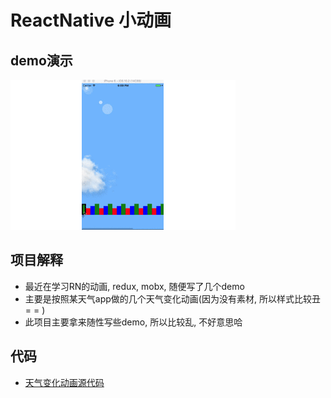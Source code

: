 # ReactNative 小动画
## demo演示
![image](https://raw.githubusercontent.com/jameslcj/ReactNative_animation/master/demo.gif)
## 项目解释
- 最近在学习RN的动画, redux, mobx, 随便写了几个demo
- 主要是按照某天气app做的几个天气变化动画(因为没有素材, 所以样式比较丑= = )
- 此项目主要拿来随性写些demo, 所以比较乱, 不好意思哈

## 代码
- [天气变化动画源代码](https://github.com/jameslcj/ReactNative_animation/blob/master/mobx/demo_sun.js)
